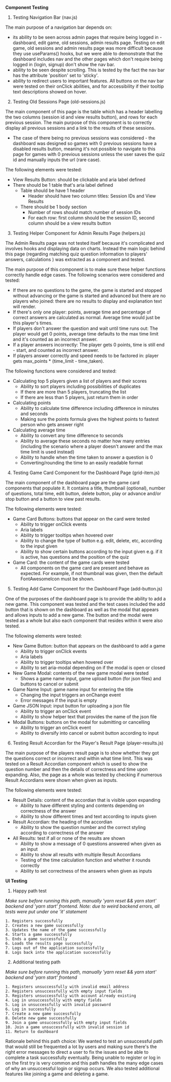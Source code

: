 **Component Testing**

1. Testing Navigation Bar (nav.js)

The main purpose of a navigation bar depends on:
*  its ability to be seen across admin pages that require being logged in - dashboard, edit game, old sessions, admin results page. Testing on edit game, old sessions and admin results page was more difficult because they use useParams() hooks, but we were able to demonstrate that the dashboard includes nav and the other pages which don't require being logged in (login, signup) don't show the nav bar. 
* ability to be seen despite scrolling. This is tested by the fact the nav bar has the attribute 'position' set to 'sticky'. 
* ability to redirect users to important features. All buttons on the nav bar were tested on their onClick abilities, and for accessibility if their tooltip text descriptions showed on hover. 

2. Testing Old Sessions Page (old-sessions.js)

The main component of this page is the table which has a header labelling the two columns (session id and view results button), and rows for each previous session. 
The main purpose of this component is to correctly display all previous sessions and a link to the results of these sessions. 
* The case of there being no previous sessions was considered - the dashboard was designed so games with 0 previous sessions have a disabled results button, meaning it's not possible to navigate to this page for games with 0 previous sessions unless the user saves the quiz id and manually inputs the url (rare case). 

The following elements were tested: 
* View Results Button: should be clickable and aria label defined 
* There should be 1 table that's aria label defined
    * Table should be have 1 header 
        * Header should have two column titles: Session IDs and View Results
    * There should be 1 body section
        * Number of rows should match number of session IDs
        * For each row: first column should be the session ID, second column should be a view results button 

3. Testing Helper Component for Admin Results Page (helpers.js)

The Admin Results page was not tested itself because it's complicated and involves hooks and displaying data on charts. Instead the main logic behind this page (regarding matching quiz question information to players' answers, calculations ) was extracted as a component and tested. 

The main purpose of this component is to make sure these helper functions correctly handle edge cases. 
The following scenarios were considered and tested: 
* If there are no questions to the game, the game is started and stopped without advancing or the game is started and advanced but there are no players who joined: there are no results to display and explanation text will render.
* If there's only one player: points, average time and percentage of correct answers are calculated as normal. Average time would just be this player's times. 
* If players don't answer the question and wait until time runs out: The player would get 0 points, average time defaults to the max time limit and it's counted as an incorrect answer.
* If a player answers incorrectly: The player gets 0 points, time is still end - start, and counted as incorrect answer. 
* If players answer correctly and speed needs to be factored in: player gets max_points * (time_limit - time_taken). 

The following functions were considered and tested: 
* Calculating top 5 players given a list of players and their scores
    * Ability to sort players including possibilities of duplicates
    * If there are more than 5 players, truncating the list 
    * If there are less than 5 players, just return them in order
* Calculating points 
    * Ability to calculate time difference including difference in minutes and seconds 
    * Making sure the points formula gives the highest points to fastest person who gets answer right 
* Calculating average time 
    * Ability to convert any time difference to seconds 
    * Ability to average these seconds no matter how many entries (including the scenario where a player doesn't answer and the max time limit is used instead)
    * Ability to handle when the time taken to answer a question is 0 
    * Converting/rounding the time to an easily readable format 

4. Testing Game Card Component for the Dashboard Page (grid-item.js)

The main component of the dashboard page are the game card components that populate it. It contains a title, thumbnail (optional), number of questions, total time, edit button, delete button, play or advance and/or stop button and a button to view past results.

The following elements were tested: 
* Game Card Buttons: buttons that appear on the card were tested 
    * Ability to trigger onClick events
    * Aria labels
    * Ability to trigger tooltips when hovered over
    * Ability to change the type of button e.g. edit, delete, etc, according to the input given
    * Ability to show certain buttons according to the input given e.g. if it is active, has questions and the position of the quiz
* Game Card: the content of the game cards were tested
    * All components on the game card are present and behave as expected. For example, if not thumbnail was given, then the default FontAwesomeIcon must be shown.

5. Testing Add Game Component for the Dashboard Page (add-button.js)

One of the purposes of the dashboard page is to provide the ability to add a new game. This component was tested and the test cases included the add button that is shown on the dashboard as well as the modal that appears and allows inputs to add a new game. The button and the modal were tested as a whole but also each component that resides within it were also tested. 

The following elements were tested: 
* New Game Button: button that appears on the dashboard to add a game
    * Ability to trigger onClick events
    * Aria labels
    * Ability to trigger tooltips when hovered over 
    * Ability to set aria-modal depending on if the modal is open or closed
* New Game Modal: contents of the new game modal were tested
    * Shows a game name input, game upload button (for json files) and buttons to cancel or submit
* Game Name Input: game name input for entering the title
    * Changing the input triggers an onChange event
    * Error messages if the input is empty
* Game JSON Input: input button for uploading a json file
    * Ability to trigger an onClick event 
    * Ability to show helper text that provides the name of the json file 
* Modal Buttons: buttons on the modal for submitting or cancelling
    * Ability to trigger an onClick event 
    * Ability to diversify into cancel or submit button according to input

6. Testing Result Accordian for the Player's Result Page (player-results.js)

The main purpose of the players result page is to show whether they got the questions correct or incorrect and within what time limit. This was tested on a Result Accordian component which is used to show the question number and then the details of correctness and time upon expanding. Also, the page as a whole was tested by checking if numerous Result Accordians were shown when given as inputs. 

The following elements were tested: 
* Result Details: content of the accordian that is visible upon expanding
    * Ability to have different styling and contents depending on correctness of the answer
    * Ability to show different times and text according to inputs given
* Result Accordian: the heading of the accordian
    * Ability to show the question number and the correct styling according to correctness of the answer
* All Results: test if all or none of the results are shown
    * Ability to show a message of 0 questions answered when given as an input
    * Ability to show all results with multiple Result Accordians
    * Testing of the time calculation function and whether it rounds correctly
    * Ability to set correctness of the answers when given as inputs
    
**UI Testing**

1. Happy path test

*Make sure before running this path, manually 'yarn reset && yarn start' backend and 'yarn start' frontend. Note: due to weird backend errors, all tests were put under one 'it' statement*

    1. Registers successfully
    2. Creates a new game successfully
    3. Updates the name of the game successfully
    4. Starts a game successfully
    5. Ends a game successfully
    6. Loads the results page successfully
    7. Logs out of the application successfully
    8. Logs back into the application successfully

2. Additional testing path

*Make sure before running this path, manually 'yarn reset && yarn start' backend and 'yarn start' frontend*

    1. Registers unsuccessfully with invalid email address 
    2. Registers unsuccessfully with empty input fields 
    3. Registers unsuccessfully with account already existing
    4. Log in unsuccessfully with empty fields 
    5. Log in unsuccessfully with invalid password
    6. Log in successfully
    7. Create a new game successfully
    8. Delete new game successfully
    9. Join a game unsuccessfully with empty input fields
    10. Join a game unsuccessfully with invalid session id 
    11. Return to dashboard

Rationale behind this path choice:
We wanted to test an unsuccessful path that would still be frequented a lot by users and making sure there's the right error messages to direct a user to fix the issues and be able to complete a task successfully eventually. Being unable to register or log in on the first try is very common and this path handles the many edge cases of why an unsuccessful login or signup occurs. We also tested additional features like joining a game and deleting a game. 